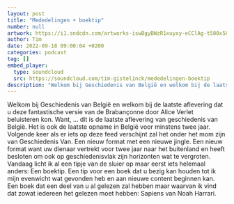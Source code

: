 ```yaml
---
layout: post
title: "Mededelingen + boektip"
number: null
artwork: https://i1.sndcdn.com/artworks-iswBgyBWzR1xuyxy-eCClAg-t500x500.jpg
author: Tim
date: 2022-09-18 09:00:04 +0200
categories: podcast
tag: []
embed_player:
  type: soundcloud
  src: https://soundcloud.com/tim-gistelinck/mededelingen-boektip
description: "Welkom bij Geschiedenis van België en welkom bij de laatste aflevering dat u deze fantastische versie van de Brabançonne door Alice Verlet beluisteren kon."
---
```

Welkom bij Geschiedenis van België en welkom bij de laatste aflevering dat u deze fantastische versie van de Brabançonne door Alice Verlet beluisteren kon. Want, … dit is de laatste aflevering van geschiedenis van België. Het is ook de laatste opname in België voor minstens twee jaar. Volgende keer als er iets op deze feed verschijnt zal het onder het mom zijn van Geschiedenis Van. Een nieuw format met een nieuwe jingle. Een nieuw format want uw dienaar vertrekt voor twee jaar naar het buitenland en heeft besloten om ook op geschiedenisvlak zijn horizonten wat te vergroten. Vandaag licht ik al een tipje van de sluier op maar eerst iets helemaal anders: Een boektip. Een tip voor een boek dat u bezig kan houden tot ik mijn evenwicht wat gevonden heb en aan nieuwe content beginnen kan. Een boek dat een deel van u al gelezen zal hebben maar waarvan ik vind dat zowat iedereen het gelezen moet hebben: Sapiens van Noah Harrari.